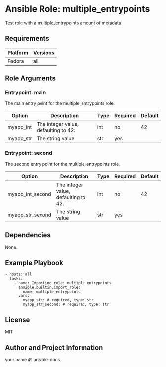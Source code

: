 <!-- BEGIN_ANSIBLE_DOCS -->
# Ansible Role: multiple_entrypoints
Test role with a multiple_entrypoints amount of metadata


## Requirements

| Platform | Versions |
| -------- | -------- |
| Fedora | all |

## Role Arguments



### Entrypoint: main

The main entry point for the multiple_entrypoints role.

|Option|Description|Type|Required|Default|
|---|---|---|---|---|
| myapp_int | The integer value, defaulting to 42. | int | no | 42 |
| myapp_str | The string value | str | yes |  |



### Entrypoint: second

The second entry point for the multiple_entrypoints role.

|Option|Description|Type|Required|Default|
|---|---|---|---|---|
| myapp_int_second | The integer value, defaulting to 42. | int | no | 42 |
| myapp_str_second | The string value | str | yes |  |



## Dependencies
None.

## Example Playbook

```
- hosts: all
  tasks:
    - name: Importing role: multiple_entrypoints
      ansible.builtin.import_role:
        name: multiple_entrypoints
      vars:
        myapp_str: # required, type: str
        myapp_str_second: # required, type: str
```

## License

MIT

## Author and Project Information
your name @ ansible-docs

<!-- END_ANSIBLE_DOCS -->

